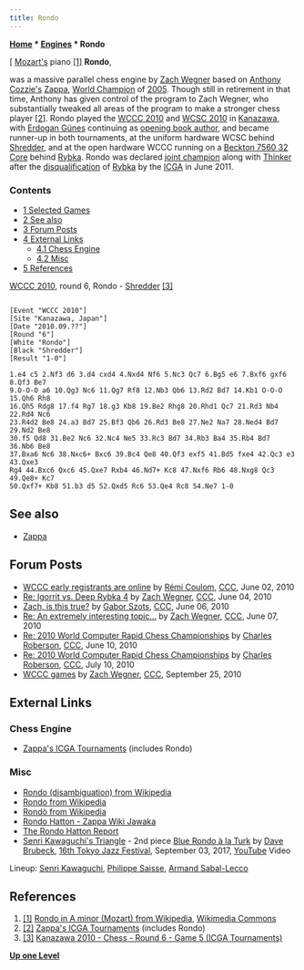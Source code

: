 ```yaml
---
title: Rondo
---
```

**[Home](Home "Home") \* [Engines](Engines "Engines") \* Rondo**



[ [Mozart's](https://en.wikipedia.org/wiki/Wolfgang_Amadeus_Mozart) piano <a id="cite-note-1" href="#cite-ref-1">[1]</a>
**Rondo**,  

was a massive parallel chess engine by [Zach Wegner](Zach_Wegner "Zach Wegner") based on [Anthony Cozzie's](Anthony_Cozzie "Anthony Cozzie") [Zappa](Zappa "Zappa"), [World Champion](World_Computer_Chess_Championship "World Computer Chess Championship") of [2005](WCCC_2005 "WCCC 2005"). Though still in retirement in that time, Anthony has given control of the program to Zach Wegner, who substantially tweaked all areas of the program to make a stronger chess player <a id="cite-note-2" href="#cite-ref-2">[2]</a>. 
Rondo played the [WCCC 2010](WCCC_2010 "WCCC 2010") and [WCSC 2010](WCSC_2010 "WCSC 2010") in [Kanazawa](https://en.wikipedia.org/wiki/Kanazawa,_Ishikawa), with [Erdogan Günes](Erdogan_G%C3%BCnes "Erdogan Günes") continuing as [opening book author](Category:Opening_Book_Author "Category:Opening Book Author"), and became runner-up in both tournaments, at the uniform hardware WCSC behind [Shredder](Shredder "Shredder"), and at the open hardware WCCC running on a [Beckton 7560 32 Core](https://en.wikipedia.org/wiki/Beckton_%28microprocessor%29#Beckton) behind [Rybka](Rybka "Rybka"). 
Rondo was declared [joint champion](Rybka_Controversy#2010 "Rybka Controversy") along with [Thinker](Thinker "Thinker") after the [disqualification](World_Computer_Chess_Championship#RybkaDisqualification "World Computer Chess Championship") of [Rybka](Rybka "Rybka") by the [ICGA](ICGA "ICGA") in June 2011. 



### Contents


* [1 Selected Games](#selected-games)
* [2 See also](#see-also)
* [3 Forum Posts](#forum-posts)
* [4 External Links](#external-links)
	+ [4.1 Chess Engine](#chess-engine)
	+ [4.2 Misc](#misc)
* [5 References](#references)






[WCCC 2010](WCCC_2010 "WCCC 2010"), round 6, Rondo - [Shredder](Shredder "Shredder") <a id="cite-note-3" href="#cite-ref-3">[3]</a>




```

[Event "WCCC 2010"]
[Site "Kanazawa, Japan"]
[Date "2010.09.??"]
[Round "6"]
[White "Rondo"]
[Black "Shredder"]
[Result "1-0"]

1.e4 c5 2.Nf3 d6 3.d4 cxd4 4.Nxd4 Nf6 5.Nc3 Qc7 6.Bg5 e6 7.Bxf6 gxf6 8.Qf3 Be7 
9.O-O-O a6 10.Qg3 Nc6 11.Qg7 Rf8 12.Nb3 Qb6 13.Rd2 Bd7 14.Kb1 O-O-O 15.Qh6 Rh8 
16.Qh5 Rdg8 17.f4 Rg7 18.g3 Kb8 19.Be2 Rhg8 20.Rhd1 Qc7 21.Rd3 Nb4 22.Rd4 Nc6 
23.R4d2 Be8 24.a3 Bd7 25.Bf3 Qb6 26.Rd3 Be8 27.Ne2 Na7 28.Ned4 Bd7 29.Nd2 Be8 
30.f5 Qd8 31.Be2 Nc6 32.Nc4 Ne5 33.Rc3 Bd7 34.Rb3 Ba4 35.Rb4 Bd7 36.Nb6 Be8 
37.Bxa6 Nc6 38.Nxc6+ Bxc6 39.Bc4 Qe8 40.Qf3 exf5 41.Bd5 fxe4 42.Qc3 e3 43.Qxe3 
Rg4 44.Bxc6 Qxc6 45.Qxe7 Rxb4 46.Nd7+ Kc8 47.Nxf6 Rb6 48.Nxg8 Qc3 49.Qe8+ Kc7 
50.Qxf7+ Kb8 51.b3 d5 52.Qxd5 Rc6 53.Qe4 Rc8 54.Ne7 1-0 

```

## See also


* [Zappa](Zappa "Zappa")


## Forum Posts


* [WCCC early registrants are online](http://www.talkchess.com/forum/viewtopic.php?t=34657) by [Rémi Coulom](R%C3%A9mi_Coulom "Rémi Coulom"), [CCC](CCC "CCC"), June 02, 2010
* [Re: Igorrit vs. Deep Rybka 4](http://www.talkchess.com/forum/viewtopic.php?t=34716&start=8) by [Zach Wegner](Zach_Wegner "Zach Wegner"), [CCC](CCC "CCC"), June 04, 2010
* [Zach, is this true?](http://www.talkchess.com/forum/viewtopic.php?t=34749) by [Gabor Szots](Gabor_Szots "Gabor Szots"), [CCC](CCC "CCC"), June 06, 2010
* [Re: An extremely interesting topic...](http://www.talkchess.com/forum/viewtopic.php?t=34782&start=7) by [Zach Wegner](Zach_Wegner "Zach Wegner"), [CCC](CCC "CCC"), June 07, 2010
* [Re: 2010 World Computer Rapid Chess Championships](http://www.talkchess.com/forum/viewtopic.php?t=33591start=8) by [Charles Roberson](Charles_Roberson "Charles Roberson"), [CCC](CCC "CCC"), June 10, 2010
* [Re: 2010 World Computer Rapid Chess Championships](http://www.talkchess.com/forum/viewtopic.php?t=33591&start=34) by [Charles Roberson](Charles_Roberson "Charles Roberson"), [CCC](CCC "CCC"), July 10, 2010
* [WCCC games](http://www.talkchess.com/forum/viewtopic.php?t=36174) by [Zach Wegner](Zach_Wegner "Zach Wegner"), [CCC](CCC "CCC"), September 25, 2010


## External Links


### Chess Engine


* [Zappa's ICGA Tournaments](https://www.game-ai-forum.org/icga-tournaments/program.php?id=58) (includes Rondo)


### Misc


* [Rondo (disambiguation) from Wikipedia](https://en.wikipedia.org/wiki/Rondo_%28disambiguation%29)
* [Rondo from Wikipedia](https://en.wikipedia.org/wiki/Rondo)
* [Rondò from Wikipedia](https://en.wikipedia.org/wiki/Rond%C3%B2)
* [Rondo Hatton - Zappa Wiki Jawaka](http://wiki.killuglyradio.com/wiki/Rondo_Hatton)
* [The Rondo Hatton Report](http://www.rhreport.net/)
* [Senri Kawaguchi's Triangle](http://www.motionblue.co.jp/artists/kawaguchi_senri/) - 2nd piece [Blue Rondo à la Turk](https://en.wikipedia.org/wiki/Blue_Rondo_%C3%A0_la_Turk) by [Dave Brubeck](https://en.wikipedia.org/wiki/Dave_Brubeck), [16th Tokyo Jazz Festival](http://www.tokyo-jazz.com/2017/en/artists/), September 03, 2017, [YouTube](https://en.wikipedia.org/wiki/YouTube) Video


 Lineup: [Senri Kawaguchi](Category:Senri_Kawaguchi "Category:Senri Kawaguchi"), [Philippe Saisse](Category:Philippe_Saisse "Category:Philippe Saisse"), [Armand Sabal-Lecco](Category:Armand_Sabal-Lecco "Category:Armand Sabal-Lecco")
 
## References


1. <a id="cite-ref-1" href="#cite-note-1">[1]</a> [Rondo in A minor (Mozart) from Wikipedia](https://en.wikipedia.org/wiki/Rondo_in_A_minor_(Mozart)), [Wikimedia Commons](https://en.wikipedia.org/wiki/Wikimedia_Commons)
2. <a id="cite-ref-2" href="#cite-note-2">[2]</a> [Zappa's ICGA Tournaments](https://www.game-ai-forum.org/icga-tournaments/program.php?id=58) (includes Rondo)
3. <a id="cite-ref-3" href="#cite-note-3">[3]</a> [Kanazawa 2010 - Chess - Round 6 - Game 5 (ICGA Tournaments)](https://www.game-ai-forum.org/icga-tournaments/round.php?tournament=209&round=6&id=5)

**[Up one Level](Engines "Engines")**







 
